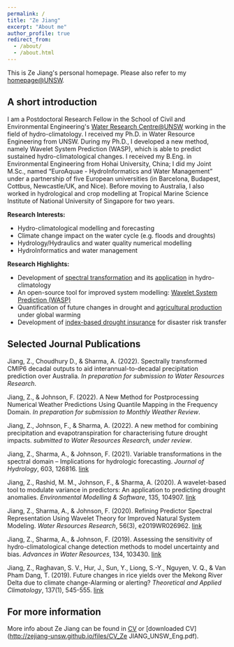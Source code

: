 ```yaml
---
permalink: /
title: "Ze Jiang"
excerpt: "About me"
author_profile: true
redirect_from: 
  - /about/
  - /about.html
---
```


This is Ze Jiang's personal homepage. Please also refer to my [homepage@UNSW](https://www.unsw.edu.au/staff/ze-jiang). 

## A short introduction
I am a Postdoctoral Research Fellow in the School of Civil and Environmental Engineering's [Water Research Centre@UNSW](https://www.wrc.unsw.edu.au/) working in the field of hydro-climatology. I received my Ph.D. in Water Resource Engineering from UNSW. During my Ph.D., I developed a new method, namely Wavelet System Prediction (WASP), which is able to predict sustained hydro-climatological changes. I received my B.Eng. in Environmental Engineering from Hohai University, China; I did my Joint M.Sc., named “EuroAquae - HydroInformatics and Water Management” under a partnership of five European universities (in Barcelona, Budapest, Cottbus, Newcastle/UK, and Nice). Before moving to Australia, I also worked in hydrological and crop modelling at Tropical Marine Science Institute of National University of Singapore for two years.

<b>Research Interests:</b>
* Hydro-climatological modelling and forecasting
* Climate change impact on the water cycle (e.g. floods and droughts)
* Hydrology/Hydraulics and water quality numerical modelling
* HydroInformatics and water management

<b>Research Highlights:</b>
* Development of [spectral transformation](https://doi.org/10.1029/2019WR026962) and its [application](https://doi.org/10.1016/j.jhydrol.2021.126816) in hydro-climatology
* An open-source tool for improved system modelling: [Wavelet System Prediction (WASP)](https://doi.org/10.1016/j.envsoft.2020.104907)
* Quantification of future changes in drought and [agricultural production](https://doi.org/10.1007/s00704-018-2617-z) under global warming
* Development of [index-based drought insurance](https://doi.org/10.1108/AFR-02-2020-0020) for disaster risk transfer

## Selected Journal Publications
Jiang, Z., Choudhury D., & Sharma, A. (2022). Spectrally transformed CMIP6 decadal outputs to aid interannual-to-decadal precipitation prediction over Australia. *In preparation for submission to Water Resources Research*. 

Jiang, Z., & Johnson, F. (2022). A New Method for Postprocessing Numerical Weather Predictions Using Quantile Mapping in the Frequency Domain. *In preparation for submission to Monthly Weather Review*. 

Jiang, Z., Johnson, F., & Sharma, A. (2022). A new method for combining precipitation and evapotranspiration for characterising future drought impacts. *submitted to Water Resources Research, under review*. 

Jiang, Z., Sharma, A., & Johnson, F. (2021). Variable transformations in the spectral domain – Implications for hydrologic forecasting. *Journal of Hydrology*, 603, 126816. [link](https://doi.org/10.1016/j.jhydrol.2021.126816)

Jiang, Z., Rashid, M. M., Johnson, F., & Sharma, A. (2020). A wavelet-based tool to modulate variance in predictors: An application to predicting drought anomalies. *Environmental Modelling & Software*, 135, 104907. [link](https://doi.org/10.1016/j.envsoft.2020.104907)

Jiang, Z., Sharma, A., & Johnson, F. (2020). Refining Predictor Spectral Representation Using Wavelet Theory for Improved Natural System Modeling. *Water Resources Research*, 56(3), e2019WR026962. [link](https://doi.org/10.1029/2019WR026962)

Jiang, Z., Sharma, A., & Johnson, F. (2019). Assessing the sensitivity of hydro-climatological change detection methods to model uncertainty and bias. *Advances in Water Resources*, 134, 103430. [link](https://doi.org/10.1016/j.advwatres.2019.103430)

Jiang, Z., Raghavan, S. V., Hur, J., Sun, Y., Liong, S.-Y., Nguyen, V. Q., & Van Pham Dang, T. (2019). Future changes in rice yields over the Mekong River Delta due to climate change-Alarming or alerting? *Theoretical and Applied Climatology*, 137(1), 545-555. [link](https://doi.org/10.1007/s00704-018-2617-z)

## For more information
More info about Ze Jiang can be found in [CV](https://zejiang-unsw.github.io/cv/) or [downloaded CV](http://zejiang-unsw.github.io/files/CV_Ze JIANG_UNSW_Eng.pdf).
